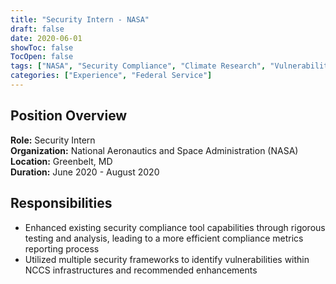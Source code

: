 ```yaml
---
title: "Security Intern - NASA"
draft: false
date: 2020-06-01
showToc: false
TocOpen: false
tags: ["NASA", "Security Compliance", "Climate Research", "Vulnerability Assessment"]
categories: ["Experience", "Federal Service"]
---
```


## Position Overview

**Role:** Security Intern  
**Organization:** National Aeronautics and Space Administration (NASA)  
**Location:** Greenbelt, MD  
**Duration:** June 2020 - August 2020  

## Responsibilities

- Enhanced existing security compliance tool capabilities through rigorous testing and analysis, leading to a more efficient compliance metrics reporting process
- Utilized multiple security frameworks to identify vulnerabilities within NCCS infrastructures and recommended enhancements
